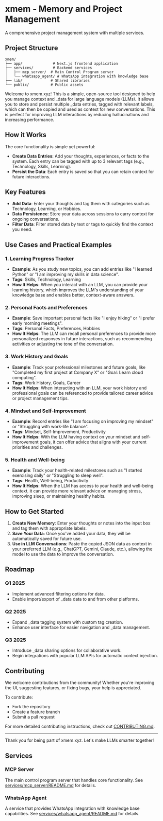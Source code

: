 # xmem - Memory and Project Management

A comprehensive project management system with multiple services.

## Project Structure

```
xmem/
├── app/              # Next.js frontend application
├── services/         # Backend services
│   ├── mcp_server/  # Main Control Program server
│   └── whatsapp_agent/ # WhatsApp integration with knowledge base
├── lib/             # Shared libraries
└── public/          # Public assets
```

Welcome to xmem.xyz! This is a simple, open-source tool designed to help you manage context and _data for large language models (LLMs). It allows you to store and persist multiple _data entries, tagged with relevant labels, which can then be copied and used as context for new conversations. This is perfect for improving LLM interactions by reducing hallucinations and increasing performance.

## How it Works

The core functionality is simple yet powerful:
- **Create Data Entries**: Add your thoughts, experiences, or facts to the system. Each entry can be tagged with up to 3 relevant tags (e.g., Technology, Skills, Learning).
- **Persist the Data**: Each entry is saved so that you can retain context for future interactions.

## Key Features

- **Add Data**: Enter your thoughts and tag them with categories such as Technology, Learning, or Hobbies.
- **Data Persistence**: Store your data across sessions to carry context for ongoing conversations.
- **Filter Data**: Filter stored data by text or tags to quickly find the context you need.

## Use Cases and Practical Examples

### 1. **Learning Progress Tracker**
   - **Example**: As you study new topics, you can add entries like "I learned Python" or "I am improving my skills in data science".
   - **Tags**: Skills, Technology, Learning
   - **How It Helps**: When you interact with an LLM, you can provide your learning history, which improves the LLM's understanding of your knowledge base and enables better, context-aware answers.

### 2. **Personal Facts and Preferences**
   - **Example**: Save important personal facts like "I enjoy hiking" or "I prefer early morning meetings".
   - **Tags**: Personal Facts, Preferences, Hobbies
   - **How It Helps**: The LLM can recall personal preferences to provide more personalized responses in future interactions, such as recommending activities or adjusting the tone of the conversation.

### 3. **Work History and Goals**
   - **Example**: Track your professional milestones and future goals, like "Completed my first project at Company X" or "Goal: Learn cloud computing".
   - **Tags**: Work History, Goals, Career
   - **How It Helps**: When interacting with an LLM, your work history and professional goals can be referenced to provide tailored career advice or project management tips.

### 4. **Mindset and Self-Improvement**
   - **Example**: Record entries like "I am focusing on improving my mindset" or "Struggling with work-life balance".
   - **Tags**: Mindset, Self-Improvement, Productivity
   - **How It Helps**: With the LLM having context on your mindset and self-improvement goals, it can offer advice that aligns with your current priorities and challenges.

### 5. **Health and Well-being**
   - **Example**: Track your health-related milestones such as "I started exercising daily" or "Struggling to sleep well".
   - **Tags**: Health, Well-being, Productivity
   - **How It Helps**: When the LLM has access to your health and well-being context, it can provide more relevant advice on managing stress, improving sleep, or maintaining healthy habits.

## How to Get Started

1. **Create New Memory**: Enter your thoughts or notes into the input box and tag them with appropriate labels.
2. **Save Your Data**: Once you've added your data, they will be automatically saved for future use.
3. **Use in LLM Conversations**: Paste the copied JSON data as context in your preferred LLM (e.g., ChatGPT, Gemini, Claude, etc.), allowing the model to use the data to improve the conversation.

## Roadmap

### **Q1 2025**
- Implement advanced filtering options for data.
- Enable import/export of _data data to and from other platforms.

### **Q2 2025**
- Expand _data tagging system with custom tag creation.
- Enhance user interface for easier navigation and _data management.

### **Q3 2025**
- Introduce _data sharing options for collaborative work.
- Begin integrations with popular LLM APIs for automatic context injection.

## Contributing

We welcome contributions from the community! Whether you're improving the UI, suggesting features, or fixing bugs, your help is appreciated.

To contribute:
- Fork the repository
- Create a feature branch
- Submit a pull request

For more detailed contributing instructions, check out [CONTRIBUTING.md](./CONTRIBUTING.md).

---

Thank you for being part of xmem.xyz. Let's make LLMs smarter together!

## Services

### MCP Server
The main control program server that handles core functionality. See [services/mcp_server/README.md](services/mcp_server/README.md) for details.

### WhatsApp Agent
A service that provides WhatsApp integration with knowledge base capabilities. See [services/whatsapp_agent/README.md](services/whatsapp_agent/README.md) for details.
